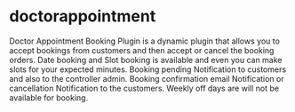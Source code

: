 # doctorappointment
Doctor Appointment Booking Plugin is a dynamic plugin that allows you to accept bookings from customers and then accept or cancel the booking orders. Date booking and Slot booking is available and even you can make slots for your expected minutes. Booking pending Notification to customers and also to the controller admin. Booking confirmation email Notification or cancellation Notification to the customers. Weekly off days are will not be available for booking.
